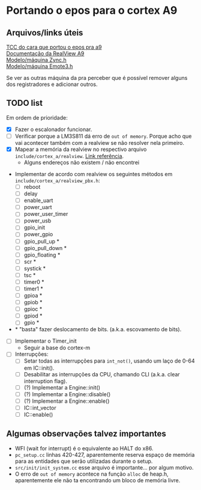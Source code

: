 # Portando o epos para o cortex A9

## Arquivos/links úteis

[TCC do cara que portou o epos pra a9](https://repositorio.ufsc.br/handle/123456789/184252)  
[Documentação da RealView A9](http://infocenter.arm.com/help/topic/com.arm.doc.dui0440b/index.html)  
[Modelo/máquina Zync.h](https://epos.lisha.ufsc.br/svn/epos2/trunk/include/machine/cortex/zynq.h)  
[Modelo/máquina Emote3.h](https://epos.lisha.ufsc.br/svn/epos2/trunk/include/machine/cortex/emote3.h)  

Se ver as outras máquina da pra perceber que é possível remover alguns dos registradores e adicionar outros.

## TODO list

Em ordem de prioridade:

- [x] Fazer o escalonador funcionar.
- [ ] Verificar porque a LM3S811 dá erro de `out of memory`. Porque acho que vai acontecer também com a realview se não resolver nela primeiro.
- [x] Mapear a memória da realview no respectivo arquivo `include/cortex_a/realview`. [Link referência](http://infocenter.arm.com/help/topic/com.arm.doc.dui0440b/index.html).
  - Alguns endereços não existem / não encontrei
- Implementar de acordo com realview os seguintes métodos em `include/cortex_a/realview_pbx.h`:
  - [ ] reboot
  - [ ] delay
  - [ ] enable_uart
  - [ ] power_uart
  - [ ] power_user_timer
  - [ ] power_usb
  - [ ] gpio_init
  - [ ] power_gpio
  - [ ] gpio_pull_up *
  - [ ] gpio_pull_down *
  - [ ] gpio_floating *
  - [ ] scr *
  - [ ] systick *
  - [ ] tsc *
  - [ ] timer0 *
  - [ ] timer1 *
  - [ ] gpioa *
  - [ ] gpiob *
  - [ ] gpioc *
  - [ ] gpiod *
  - [ ] gpio *
- \* "basta" fazer deslocamento de bits. (a.k.a. escovamento de bits).
- [ ] Implementar o Timer_init
  - Seguir a base do cortex-m
- [ ] Interrupções:
  - [ ] Setar todas as interrupções para `int_not()`, usando um laço de 0-64 em IC::init().
  - [ ] Desabilitar as interrupções da CPU, chamando CLI (a.k.a. clear interruption flag).
  - [ ] (?) Implementar a Engine::init()
  - [ ] (?) Implementar a Engine::disable()
  - [ ] (?) Implementar a Engine::enable()
  - [ ] IC::int_vector
  - [ ] IC::enable()

## Algumas observações talvez importantes

- WFI (wait for interrupt) é o equivalente ao HALT do x86.
- `pc_setup.cc` linhas 420-427, aparentemente reserva espaço de memória para as entidades que serão utilizadas durante o setup.
- `src/init/init_system.cc` esse arquivo é importante... por algum motivo.
- O erro de `out of memory` acontece na função `alloc` de heap.h, aparentemente ele não ta encontrando um bloco de memória livre.